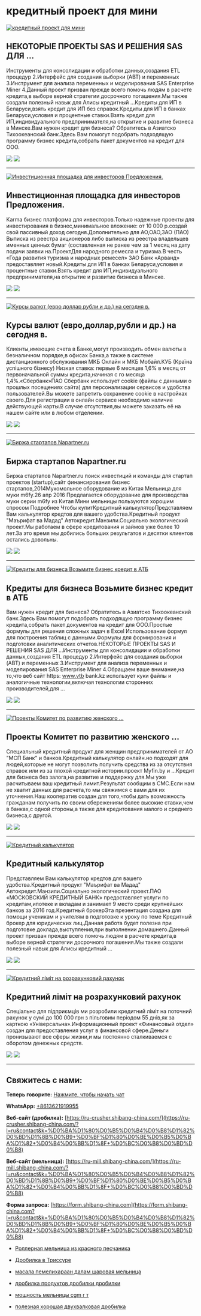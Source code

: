 # кредитный проект для мини

<a href="https://swt.shibang-china.com/?l=ru&img&k=%D0%BA%D1%80%D0%B5%D0%B4%D0%B8%D1%82%D0%BD%D1%8B%D0%B9+%D0%BF%D1%80%D0%BE%D0%B5%D0%BA%D1%82+%D0%B4%D0%BB%D1%8F+%D0%BC%D0%B8%D0%BD%D0%B8" target="_blank">![кредитный проект для мини](http://static.shibang-china.com/all-800x300/1377.jpg)</a>

## НЕКОТОРЫЕ ПРОЕКТЫ SAS И РЕШЕНИЯ SAS ДЛЯ …
Инструменты для консолидации и обработки данных,создания ETL процедур 2.Интерфейс для создания выборки (ABT) и переменных 3.Инструмент для анализа переменных и моделирования SAS Enterprise Miner 4.Данный проект призван прежде всего помочь людям в расчете кредита,в выборе верной стратегии досрочного погашения.Мы также создали полезный навык для Алисы кредитный …Кредиты для ИП в Беларуси,взять кредит для ИП без справок.Кредиты для ИП в банках Беларуси,условия и процентные ставки.Взять кредит для ИП,индивидуального предпринимателя,на открытие и развитие бизнеса в Минске.Вам нужен кредит для бизнеса? Обратитесь в Азиатско Тихоокеанский банк.Здесь Вам помогут подобрать подходящую программу бизнес кредита,собрать пакет документов на кредит для ООО.


<a href="https://whatsapp.shibangsoft.com/WhatsApp.php" target="_blank" title="WhatsApp">![](http://static.shibang-china.com/icon/whatsapp.png)</a> <a href="https://swt.shibang-china.com/?l=ru&icon&k=%D0%BA%D1%80%D0%B5%D0%B4%D0%B8%D1%82%D0%BD%D1%8B%D0%B9+%D0%BF%D1%80%D0%BE%D0%B5%D0%BA%D1%82+%D0%B4%D0%BB%D1%8F+%D0%BC%D0%B8%D0%BD%D0%B8" target="_blank">![](http://static.shibang-china.com/icon/chat-ru.png)</a>

---

<a href="https://swt.shibang-china.com/?l=ru&img&k=%D0%BA%D1%80%D0%B5%D0%B4%D0%B8%D1%82%D0%BD%D1%8B%D0%B9+%D0%BF%D1%80%D0%BE%D0%B5%D0%BA%D1%82+%D0%B4%D0%BB%D1%8F+%D0%BC%D0%B8%D0%BD%D0%B8" target="_blank">![Инвестиционная площадка для инвесторов Предложения.](http://static.shibang-china.com/all-800x300/144.jpg)</a>

## Инвестиционная площадка для инвесторов Предложения.
Karma бизнес платформа для инвесторов.Только надежные проекты для инвестирования в бизнес,минимальное вложение: от 10 000 р.создай свой пассивный доход сегодня.Дополнительно для АО,ОАО,ЗАО (ПАО) Выписка из реестра акционеров либо выписка из реестра владельцев именных ценных бумаг (составленная не ранее чем за 1 месяц на дату подачи заявки на.ПроектДля народного ремесла и туризма.В честь &#171;Года развития туризма и народных ремесел&#187; ЗАО Банк &#171;Арванд&#187; предоставляет новый.Кредиты для ИП в банках Беларуси,условия и процентные ставки.Взять кредит для ИП,индивидуального предпринимателя,на открытие и развитие бизнеса в Минске.


<a href="https://whatsapp.shibangsoft.com/WhatsApp.php" target="_blank" title="WhatsApp">![](http://static.shibang-china.com/icon/whatsapp.png)</a> <a href="https://swt.shibang-china.com/?l=ru&icon&k=%D0%BA%D1%80%D0%B5%D0%B4%D0%B8%D1%82%D0%BD%D1%8B%D0%B9+%D0%BF%D1%80%D0%BE%D0%B5%D0%BA%D1%82+%D0%B4%D0%BB%D1%8F+%D0%BC%D0%B8%D0%BD%D0%B8" target="_blank">![](http://static.shibang-china.com/icon/chat-ru.png)</a>

---

<a href="https://swt.shibang-china.com/?l=ru&img&k=%D0%BA%D1%80%D0%B5%D0%B4%D0%B8%D1%82%D0%BD%D1%8B%D0%B9+%D0%BF%D1%80%D0%BE%D0%B5%D0%BA%D1%82+%D0%B4%D0%BB%D1%8F+%D0%BC%D0%B8%D0%BD%D0%B8" target="_blank">![Курсы валют (евро,доллар,рубли и др.) на сегодня в.](http://static.shibang-china.com/all-800x300/657.jpg)</a>

## Курсы валют (евро,доллар,рубли и др.) на сегодня в.
Клиенты,имеющие счета в Банке,могут производить обмен валюты в безналичном порядке,в офисах Банка,а также в системе дистанционного обслуживания МКБ Онлайн и МКБ Мобайл.КУБ (Країна успішного бізнесу) Низкая ставка: первые 6 месяцев 1,6% в месяц от первоначальной суммы кредита,начиная с го месяца 1,4%.&#171;Сбербанк&#187;ПАО Сбербанк использует cookie (файлы с данными о прошлых посещениях сайта) для персонализации сервисов и удобства пользователей.Вы можете запретить сохранение cookie в настройках своего.Для регистрации в онлайн сервисе необходимо наличие действующей карты.В случае отсутствия,вы можете заказать её на нашем сайте или в любом отделении.


<a href="https://whatsapp.shibangsoft.com/WhatsApp.php" target="_blank" title="WhatsApp">![](http://static.shibang-china.com/icon/whatsapp.png)</a> <a href="https://swt.shibang-china.com/?l=ru&icon&k=%D0%BA%D1%80%D0%B5%D0%B4%D0%B8%D1%82%D0%BD%D1%8B%D0%B9+%D0%BF%D1%80%D0%BE%D0%B5%D0%BA%D1%82+%D0%B4%D0%BB%D1%8F+%D0%BC%D0%B8%D0%BD%D0%B8" target="_blank">![](http://static.shibang-china.com/icon/chat-ru.png)</a>

---

<a href="https://swt.shibang-china.com/?l=ru&img&k=%D0%BA%D1%80%D0%B5%D0%B4%D0%B8%D1%82%D0%BD%D1%8B%D0%B9+%D0%BF%D1%80%D0%BE%D0%B5%D0%BA%D1%82+%D0%B4%D0%BB%D1%8F+%D0%BC%D0%B8%D0%BD%D0%B8" target="_blank">![Биржа стартапов Napartner.ru](http://static.shibang-china.com/all-800x300/217.jpg)</a>

## Биржа стартапов Napartner.ru
Биржа стартапов Napartner.ru поиск инвестиций и команды для стартап проектов (startup),сайт финансирования бизнес стартапов,2014Мукомольное оборудование из Китая Мельница для муки m6fy.26 апр 2016 Предлагается оборудование для производства муки серии m6fy из Китая Мини мельницы пользуются хорошим спросом Подробнее Чтобы купитКредитный калькуляторПредставляем Вам калькулятор кредтов для вашего удобства.Кредитный продукт &quot;Маърифат ва Мадад&quot; Автокредит.Манзили.Социально экологический проект.Мы работаем в сфере кредитования и займов уже более 10 лет.За это время мы добились больших результатов и десятки клиентов остались довольны.


<a href="https://whatsapp.shibangsoft.com/WhatsApp.php" target="_blank" title="WhatsApp">![](http://static.shibang-china.com/icon/whatsapp.png)</a> <a href="https://swt.shibang-china.com/?l=ru&icon&k=%D0%BA%D1%80%D0%B5%D0%B4%D0%B8%D1%82%D0%BD%D1%8B%D0%B9+%D0%BF%D1%80%D0%BE%D0%B5%D0%BA%D1%82+%D0%B4%D0%BB%D1%8F+%D0%BC%D0%B8%D0%BD%D0%B8" target="_blank">![](http://static.shibang-china.com/icon/chat-ru.png)</a>

---

<a href="https://swt.shibang-china.com/?l=ru&img&k=%D0%BA%D1%80%D0%B5%D0%B4%D0%B8%D1%82%D0%BD%D1%8B%D0%B9+%D0%BF%D1%80%D0%BE%D0%B5%D0%BA%D1%82+%D0%B4%D0%BB%D1%8F+%D0%BC%D0%B8%D0%BD%D0%B8" target="_blank">![Кредиты для бизнеса Возьмите бизнес кредит в АТБ](http://static.shibang-china.com/all-800x300/833.jpg)</a>

## Кредиты для бизнеса Возьмите бизнес кредит в АТБ
Вам нужен кредит для бизнеса? Обратитесь в Азиатско Тихоокеанский банк.Здесь Вам помогут подобрать подходящую программу бизнес кредита,собрать пакет документов на кредит для ООО.Простые формулы для решения сложных задач в Excel Использование формул для построения таблиц с данными.Формулы для формирования и подготовки аналитических отчетов.НЕКОТОРЫЕ ПРОЕКТЫ SAS И РЕШЕНИЯ SAS ДЛЯ …Инструменты для консолидации и обработки данных,создания ETL процедур 2.Интерфейс для создания выборки (ABT) и переменных 3.Инструмент для анализа переменных и моделирования SAS Enterprise Miner 4.Обращаем ваше внимание,на то,что веб сайт https: www.vtb bank.kz использует куки файлы и аналогичные технологии,включая технологии сторонних производителей,для …


<a href="https://whatsapp.shibangsoft.com/WhatsApp.php" target="_blank" title="WhatsApp">![](http://static.shibang-china.com/icon/whatsapp.png)</a> <a href="https://swt.shibang-china.com/?l=ru&icon&k=%D0%BA%D1%80%D0%B5%D0%B4%D0%B8%D1%82%D0%BD%D1%8B%D0%B9+%D0%BF%D1%80%D0%BE%D0%B5%D0%BA%D1%82+%D0%B4%D0%BB%D1%8F+%D0%BC%D0%B8%D0%BD%D0%B8" target="_blank">![](http://static.shibang-china.com/icon/chat-ru.png)</a>

---

<a href="https://swt.shibang-china.com/?l=ru&img&k=%D0%BA%D1%80%D0%B5%D0%B4%D0%B8%D1%82%D0%BD%D1%8B%D0%B9+%D0%BF%D1%80%D0%BE%D0%B5%D0%BA%D1%82+%D0%B4%D0%BB%D1%8F+%D0%BC%D0%B8%D0%BD%D0%B8" target="_blank">![Проекты Комитет по развитию женского …](http://static.shibang-china.com/all-800x300/465.jpg)</a>

## Проекты Комитет по развитию женского …
Специальный кредитный продукт для женщин предпринимателей от АО &quot;МСП Банк&quot; и банков.Кредитный калькулятор онлайн.но подходят для людей,которые не могут позволить получить средства из за отсутствия справок или из за плохой кредитной истории.проект Myfin.by и …Кредит для бизнеса без залога,на развитие и поддержку для.Мы уже расчитываем ваш кредитный лимит.Результат сообщим в СМС.Если нам не хватит данных для расчета,то мы свяжимся с вами для их уточнения.Наш кооператив создан для того,чтобы дать возможность гражданам получить по своим сбережениям более высокие ставки,чем в банках,с одной стороны,а также для кредитования малого и среднего бизнеса,с другой.


<a href="https://whatsapp.shibangsoft.com/WhatsApp.php" target="_blank" title="WhatsApp">![](http://static.shibang-china.com/icon/whatsapp.png)</a> <a href="https://swt.shibang-china.com/?l=ru&icon&k=%D0%BA%D1%80%D0%B5%D0%B4%D0%B8%D1%82%D0%BD%D1%8B%D0%B9+%D0%BF%D1%80%D0%BE%D0%B5%D0%BA%D1%82+%D0%B4%D0%BB%D1%8F+%D0%BC%D0%B8%D0%BD%D0%B8" target="_blank">![](http://static.shibang-china.com/icon/chat-ru.png)</a>

---

<a href="https://swt.shibang-china.com/?l=ru&img&k=%D0%BA%D1%80%D0%B5%D0%B4%D0%B8%D1%82%D0%BD%D1%8B%D0%B9+%D0%BF%D1%80%D0%BE%D0%B5%D0%BA%D1%82+%D0%B4%D0%BB%D1%8F+%D0%BC%D0%B8%D0%BD%D0%B8" target="_blank">![Кредитный калькулятор](http://static.shibang-china.com/all-800x300/744.jpg)</a>

## Кредитный калькулятор
Представляем Вам калькулятор кредтов для вашего удобства.Кредитный продукт &quot;Маърифат ва Мадад&quot; Автокредит.Манзили.Социально экологический проект.ПАО &#171;МОСКОВСКИЙ КРЕДИТНЫЙ БАНК&#187; предоставляет услуги по кредитам,ипотеке и вкладам и занимает 9 место среди крупнейших банков за 2016 год.Кредитный брокерЭта презентация создана для помощи ученикам и учителям в подготовке к уроку по теме Кредитный брокер для юридических лиц.Данная работа будет полезна при подготовке доклада,выступления,при выполнении домашнего.Данный проект призван прежде всего помочь людям в расчете кредита,в выборе верной стратегии досрочного погашения.Мы также создали полезный навык для Алисы кредитный …


<a href="https://whatsapp.shibangsoft.com/WhatsApp.php" target="_blank" title="WhatsApp">![](http://static.shibang-china.com/icon/whatsapp.png)</a> <a href="https://swt.shibang-china.com/?l=ru&icon&k=%D0%BA%D1%80%D0%B5%D0%B4%D0%B8%D1%82%D0%BD%D1%8B%D0%B9+%D0%BF%D1%80%D0%BE%D0%B5%D0%BA%D1%82+%D0%B4%D0%BB%D1%8F+%D0%BC%D0%B8%D0%BD%D0%B8" target="_blank">![](http://static.shibang-china.com/icon/chat-ru.png)</a>

---

<a href="https://swt.shibang-china.com/?l=ru&img&k=%D0%BA%D1%80%D0%B5%D0%B4%D0%B8%D1%82%D0%BD%D1%8B%D0%B9+%D0%BF%D1%80%D0%BE%D0%B5%D0%BA%D1%82+%D0%B4%D0%BB%D1%8F+%D0%BC%D0%B8%D0%BD%D0%B8" target="_blank">![Кредитний ліміт на розрахунковий рахунок](http://static.shibang-china.com/all-800x300/1323.jpg)</a>

## Кредитний ліміт на розрахунковий рахунок
Спеціально для підприємців ми розробили кредитний ліміт на поточний рахунок у сумі до 100 000 грн з пільговим періодом 55 днів,як за карткою &#171;Універсальна&#187;.Информационный проект &#171;Финансовый отдел&#187; создан для предоставления услуг в финансовой сфере.Деньги пронизывают все сферы жизни,и мы постоянно сталкиваемся с оборотом денежных средств.

<a href="https://whatsapp.shibangsoft.com/WhatsApp.php" target="_blank" title="WhatsApp">![](http://static.shibang-china.com/icon/whatsapp.png)</a> <a href="https://swt.shibang-china.com/?l=ru&icon&k=%D0%BA%D1%80%D0%B5%D0%B4%D0%B8%D1%82%D0%BD%D1%8B%D0%B9+%D0%BF%D1%80%D0%BE%D0%B5%D0%BA%D1%82+%D0%B4%D0%BB%D1%8F+%D0%BC%D0%B8%D0%BD%D0%B8" target="_blank">![](http://static.shibang-china.com/icon/chat-ru.png)</a>

---
## Свяжитесь с нами:

**Теперь говорите:** [Нажмите, чтобы начать чат](https://swt.shibang-china.com?l=ru&contact&k=%D0%BA%D1%80%D0%B5%D0%B4%D0%B8%D1%82%D0%BD%D1%8B%D0%B9+%D0%BF%D1%80%D0%BE%D0%B5%D0%BA%D1%82+%D0%B4%D0%BB%D1%8F+%D0%BC%D0%B8%D0%BD%D0%B8)

**WhatsApp:**  [+8613621919955](https://whatsapp.shibangsoft.com/WhatsApp.php)

**Веб-сайт (дробилка):** [https://ru-crusher.shibang-china.com/](https://ru-crusher.shibang-china.com/?l=ru&contact&k=%D0%BA%D1%80%D0%B5%D0%B4%D0%B8%D1%82%D0%BD%D1%8B%D0%B9+%D0%BF%D1%80%D0%BE%D0%B5%D0%BA%D1%82+%D0%B4%D0%BB%D1%8F+%D0%BC%D0%B8%D0%BD%D0%B8)

**Веб-сайт (мельница):** [https://ru-mill.shibang-china.com/](https://ru-mill.shibang-china.com/?l=ru&contact&k=%D0%BA%D1%80%D0%B5%D0%B4%D0%B8%D1%82%D0%BD%D1%8B%D0%B9+%D0%BF%D1%80%D0%BE%D0%B5%D0%BA%D1%82+%D0%B4%D0%BB%D1%8F+%D0%BC%D0%B8%D0%BD%D0%B8)

**Форма запроса:** [https://form.shibang-china.com](https://form.shibang-china.com?l=ru&contact&k=%D0%BA%D1%80%D0%B5%D0%B4%D0%B8%D1%82%D0%BD%D1%8B%D0%B9+%D0%BF%D1%80%D0%BE%D0%B5%D0%BA%D1%82+%D0%B4%D0%BB%D1%8F+%D0%BC%D0%B8%D0%BD%D0%B8)

* [Роллерная мельница из красного песчаника](../135/%D0%A0%D0%BE%D0%BB%D0%BB%D0%B5%D1%80%D0%BD%D0%B0%D1%8F%20%D0%BC%D0%B5%D0%BB%D1%8C%D0%BD%D0%B8%D1%86%D0%B0%20%D0%B8%D0%B7%20%D0%BA%D1%80%D0%B0%D1%81%D0%BD%D0%BE%D0%B3%D0%BE%20%D0%BF%D0%B5%D1%81%D1%87%D0%B0%D0%BD%D0%B8%D0%BA%D0%B0.md)

* [Дробилка в Триссуре](../135/%D0%94%D1%80%D0%BE%D0%B1%D0%B8%D0%BB%D0%BA%D0%B0%20%D0%B2%20%D0%A2%D1%80%D0%B8%D1%81%D1%81%D1%83%D1%80%D0%B5.md)

* [масала пемелихараан далам шаровая мельница](../135/%D0%BC%D0%B0%D1%81%D0%B0%D0%BB%D0%B0%20%D0%BF%D0%B5%D0%BC%D0%B5%D0%BB%D0%B8%D1%85%D0%B0%D1%80%D0%B0%D0%B0%D0%BD%20%D0%B4%D0%B0%D0%BB%D0%B0%D0%BC%20%D1%88%D0%B0%D1%80%D0%BE%D0%B2%D0%B0%D1%8F%20%D0%BC%D0%B5%D0%BB%D1%8C%D0%BD%D0%B8%D1%86%D0%B0.md)

* [дробилка продуктов дробилки дробилки](../135/%D0%B4%D1%80%D0%BE%D0%B1%D0%B8%D0%BB%D0%BA%D0%B0%20%D0%BF%D1%80%D0%BE%D0%B4%D1%83%D0%BA%D1%82%D0%BE%D0%B2%20%D0%B4%D1%80%D0%BE%D0%B1%D0%B8%D0%BB%D0%BA%D0%B8%20%D0%B4%D1%80%D0%BE%D0%B1%D0%B8%D0%BB%D0%BA%D0%B8.md)

* [мощность мельницы cgm r т](../134/%D0%BC%D0%BE%D1%89%D0%BD%D0%BE%D1%81%D1%82%D1%8C%20%D0%BC%D0%B5%D0%BB%D1%8C%D0%BD%D0%B8%D1%86%D1%8B%20cgm%20r%20%D1%82.md)

* [полезная хорошая двухвалковая дробилка](../131/%D0%BF%D0%BE%D0%BB%D0%B5%D0%B7%D0%BD%D0%B0%D1%8F%20%D1%85%D0%BE%D1%80%D0%BE%D1%88%D0%B0%D1%8F%20%D0%B4%D0%B2%D1%83%D1%85%D0%B2%D0%B0%D0%BB%D0%BA%D0%BE%D0%B2%D0%B0%D1%8F%20%D0%B4%D1%80%D0%BE%D0%B1%D0%B8%D0%BB%D0%BA%D0%B0.md)
